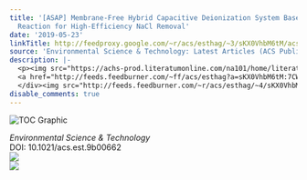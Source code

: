 ```yaml
---
title: '[ASAP] Membrane-Free Hybrid Capacitive Deionization System Based on Redox
  Reaction for High-Efficiency NaCl Removal'
date: '2019-05-23'
linkTitle: http://feedproxy.google.com/~r/acs/esthag/~3/sKX0VhbM6tM/acs.est.9b00662
source: 'Environmental Science & Technology: Latest Articles (ACS Publications)'
description: |-
  <p><img src="https://achs-prod.literatumonline.com/na101/home/literatum/publisher/achs/journals/content/esthag/0/esthag.ahead-of-print/acs.est.9b00662/20190523/images/medium/es-2019-00662x_0001.gif" alt="TOC Graphic"/></p><div><cite>Environmental Science & Technology</cite></div><div>DOI: 10.1021/acs.est.9b00662</div><div class="feedflare">
  <a href="http://feeds.feedburner.com/~ff/acs/esthag?a=sKX0VhbM6tM:7CWLk1w-6yg:yIl2AUoC8zA"><img src="http://feeds.feedburner.com/~ff/acs/esthag?d=yIl2AUoC8zA" border="0"></img></a>
  </div><img src="http://feeds.feedburner.com/~r/acs/esthag/~4/sKX0VhbM6tM" ...
disable_comments: true
---
```

<p><img src="https://achs-prod.literatumonline.com/na101/home/literatum/publisher/achs/journals/content/esthag/0/esthag.ahead-of-print/acs.est.9b00662/20190523/images/medium/es-2019-00662x_0001.gif" alt="TOC Graphic"/></p><div><cite>Environmental Science & Technology</cite></div><div>DOI: 10.1021/acs.est.9b00662</div><div class="feedflare">
<a href="http://feeds.feedburner.com/~ff/acs/esthag?a=sKX0VhbM6tM:7CWLk1w-6yg:yIl2AUoC8zA"><img src="http://feeds.feedburner.com/~ff/acs/esthag?d=yIl2AUoC8zA" border="0"></img></a>
</div><img src="http://feeds.feedburner.com/~r/acs/esthag/~4/sKX0VhbM6tM" ...
